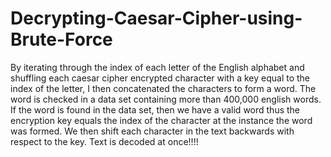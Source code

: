 # Decrypting-Caesar-Cipher-using-Brute-Force

By iterating through the index of each letter
of the English alphabet and shuffling each 
caesar cipher encrypted character with a key 
equal to the index of the letter, I then concatenated 
the characters to form a word. The word is 
checked in a data set containing more than 
400,000 english words. If the word is found 
in the data set, then we have a valid word thus 
the encryption key equals the index of the 
character at the instance the word was formed. 
We then shift each character in the text backwards 
with respect to the key. Text is decoded at once!!!!
